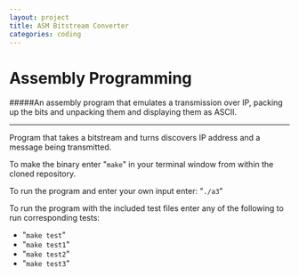 ```yaml
---
layout: project
title: ASM Bitstream Converter
categories: coding
---
```


Assembly Programming
===
 
#####An assembly program that emulates a transmission over IP, packing up the bits and unpacking them and displaying them as ASCII.

****
 
 Program that takes a bitstream and turns discovers IP address and a message being transmitted.
  
  To make the binary enter "```make```" in your terminal window from within the cloned repository.

  To run the program and enter your own input enter: "```./a3```"

To run the program with the included test files enter any of the following to run corresponding tests:

- "```make test```"
- "```make test1```"
- "```make test2```"
- "```make test3```"